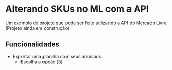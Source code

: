# Alterando SKUs no ML com a API

Um exemplo de projeto que pode ser feito utilizando a API do Mercado Livre (Projeto ainda em construção)

## Funcionalidades

- Exportar uma planilha com seus anúncios
    - Escolha a opção [3]




